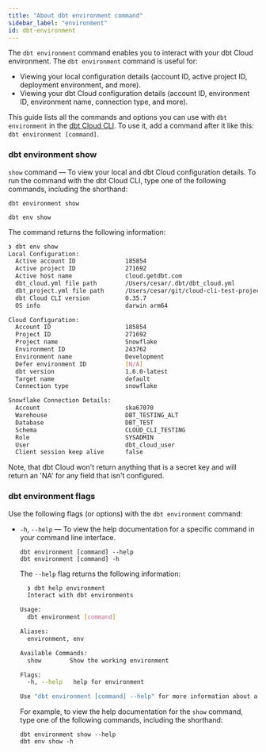 ```yaml
---
title: "About dbt environment command"
sidebar_label: "environment"
id: dbt-environment
---
```


The `dbt environment` command enables you to interact with your dbt Cloud environment. The `dbt environment` command is useful for:

- Viewing your local configuration details (account ID, active project ID, deployment environment, and more).
- Viewing your dbt Cloud configuration details (account ID, environment ID, environment name, connection type, and more).

This guide lists all the commands and options you can use with `dbt environment` in the [dbt Cloud CLI](/docs/cloud/cloud-cli-installation). To use it, add a command after it like this: `dbt environment [command]`.

### dbt environment show

`show` command &mdash; To view your local and dbt Cloud configuration details. To run the command with the dbt Cloud CLI, type one of the following commands, including the shorthand:

```shell
dbt environment show
```
```shell
dbt env show
```

The command returns the following information:

```bash
❯ dbt env show
Local Configuration:
  Active account ID              185854
  Active project ID              271692
  Active host name               cloud.getdbt.com
  dbt_cloud.yml file path        /Users/cesar/.dbt/dbt_cloud.yml
  dbt_project.yml file path      /Users/cesar/git/cloud-cli-test-project/dbt_project.yml
  dbt Cloud CLI version          0.35.7
  OS info                        darwin arm64

Cloud Configuration:
  Account ID                     185854
  Project ID                     271692
  Project name                   Snowflake
  Environment ID                 243762
  Environment name               Development
  Defer environment ID           [N/A]
  dbt version                    1.6.0-latest
  Target name                    default
  Connection type                snowflake

Snowflake Connection Details:
  Account                        ska67070
  Warehouse                      DBT_TESTING_ALT
  Database                       DBT_TEST
  Schema                         CLOUD_CLI_TESTING
  Role                           SYSADMIN
  User                           dbt_cloud_user
  Client session keep alive      false 
```

Note, that dbt Cloud won't return anything that is a secret key and will return an 'NA' for any field that isn't configured.

### dbt environment flags

Use the following flags (or options) with the `dbt environment` command:

- `-h`, `--help` &mdash; To view the help documentation for a specific command in your command line interface.

  ```shell 
  dbt environment [command] --help
  dbt environment [command] -h
  ```

  The `--help` flag returns the following information:

  ```bash
    ❯ dbt help environment
    Interact with dbt environments

  Usage:
    dbt environment [command]

  Aliases:
    environment, env

  Available Commands:
    show        Show the working environment

  Flags:
    -h, --help   help for environment

  Use "dbt environment [command] --help" for more information about a command.
  ```

  For example, to view the help documentation for the `show` command, type one of the following commands, including the shorthand:

  ```shell
  dbt environment show --help
  dbt env show -h
  ```
